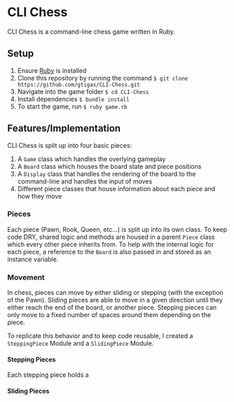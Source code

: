 # CLI Chess
CLI Chess is a command-line chess game written in Ruby.

## Setup

1. Ensure [Ruby](https://www.ruby-lang.org/en/documentation/installation/) is installed
2. Clone this repository by running the command `$ git clone https://github.com/gtigas/CLI-Chess.git`
3. Navigate into the game folder `$ cd CLI-Chess`
4. Install dependencies `$ bundle install`
5. To start the game, run `$ ruby game.rb`

## Features/Implementation
CLI Chess is split up into four basic pieces:
1. A `Game` class which handles the overlying gameplay
2. A `Board` class which houses the board state and piece positions
3. A `Display` class that handles the rendering of the board to the command-line and handles the input of moves
4. Different piece classes that house information about each piece and how they move

### Pieces
Each piece (Pawn, Rook, Queen, etc...) is split up into its own class. To keep code DRY, shared logic and methods are housed in a parent `Piece` class which every other piece inherits from. To help with the internal logic for each piece, a reference to the `Board` is also passed in and stored as an instance variable.

### Movement
In chess, pieces can move by either sliding or stepping (with the exception of the Pawn). Sliding pieces are able to move in a given direction until they either reach the end of the board, or another piece. Stepping pieces can only move to a fixed number of spaces around them depending on the piece.

To replicate this behavior and to keep code reusable, I created a `SteppingPiece` Module and a `SlidingPiece` Module.

#### Stepping Pieces
Each stepping piece holds a

#### Sliding Pieces
